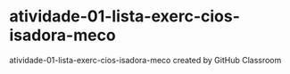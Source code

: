 # atividade-01-lista-exerc-cios-isadora-meco
atividade-01-lista-exerc-cios-isadora-meco created by GitHub Classroom
